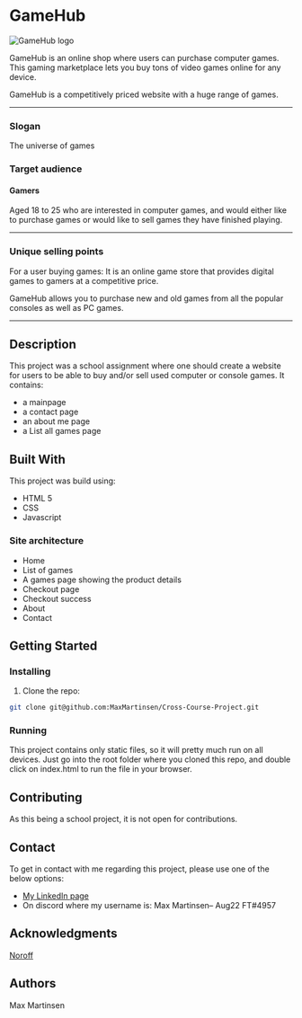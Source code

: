 # GameHub

![GameHub logo](https://raw.githubusercontent.com/NoroffFEU/first-year-cross-course-assignment-brief-three/master/GameHub_Logo.png)

GameHub is an online shop where users can purchase computer games. This gaming marketplace lets you buy tons of video games online for any device.

GameHub is a competitively priced website with a huge range of games.

---

### Slogan

The universe of games

### Target audience

#### Gamers

Aged 18 to 25 who are interested in computer games, and would either like to purchase games or would like to sell games they have finished playing.

---

### Unique selling points

For a user buying games: It is an online game store that provides digital games to gamers at a competitive price.

GameHub allows you to purchase new and old games from all the popular consoles as well as PC games.

---

## Description

This project was a school assignment where one should create a website for users to be able to buy and/or sell used computer or console games.
 It contains:

- a mainpage
- a contact page
- an about me page
- a List all games page

## Built With

This project was build using:

- HTML 5
- CSS
- Javascript

### Site architecture

- Home
- List of games
- A games page showing the product details
- Checkout page
- Checkout success
- About
- Contact

## Getting Started

### Installing

1. Clone the repo:

```bash
git clone git@github.com:MaxMartinsen/Cross-Course-Project.git
```


### Running

This project contains only static files, so it will pretty much run on all devices. Just go into the root folder where you cloned this repo, and double click on index.html to run the file in your browser.

## Contributing

As this being a school project, it is not open for contributions.

## Contact

To get in contact with me regarding this project, please use one of the below options:

- [My LinkedIn page](https://www.linkedin.com/in/max-martinsen-87ba80241/)
- On discord where my username is: Max Martinsen– Aug22 FT#4957

## Acknowledgments

[Noroff](https://www.noroff.no/en)

## Authors

Max Martinsen

